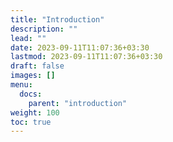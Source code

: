 ```yaml
---
title: "Introduction"
description: ""
lead: ""
date: 2023-09-11T11:07:36+03:30
lastmod: 2023-09-11T11:07:36+03:30
draft: false
images: []
menu:
  docs:
    parent: "introduction"
weight: 100
toc: true
---
```

